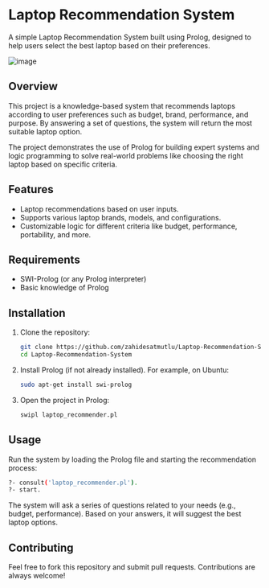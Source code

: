 # Laptop Recommendation System

A simple Laptop Recommendation System built using Prolog, designed to help users select the best laptop based on their preferences.


![image](https://github.com/user-attachments/assets/94b5a20d-a858-4f0c-8f9d-60944a31df0d)

## Overview

This project is a knowledge-based system that recommends laptops according to user preferences such as budget, brand, performance, and purpose. By answering a set of questions, the system will return the most suitable laptop option.

The project demonstrates the use of Prolog for building expert systems and logic programming to solve real-world problems like choosing the right laptop based on specific criteria.

## Features
- Laptop recommendations based on user inputs.
- Supports various laptop brands, models, and configurations.
- Customizable logic for different criteria like budget, performance, portability, and more.

## Requirements
- SWI-Prolog (or any Prolog interpreter)
- Basic knowledge of Prolog

## Installation

1. Clone the repository:
    ```bash
    git clone https://github.com/zahidesatmutlu/Laptop-Recommendation-System.git
    cd Laptop-Recommendation-System
    ```

2. Install Prolog (if not already installed). For example, on Ubuntu:
    ```bash
    sudo apt-get install swi-prolog
    ```

3. Open the project in Prolog:
    ```bash
    swipl laptop_recommender.pl
    ```

## Usage

Run the system by loading the Prolog file and starting the recommendation process:

```bash
?- consult('laptop_recommender.pl').
?- start.
```

The system will ask a series of questions related to your needs (e.g., budget, performance). Based on your answers, it will suggest the best laptop options.

## Contributing

Feel free to fork this repository and submit pull requests. Contributions are always welcome!
